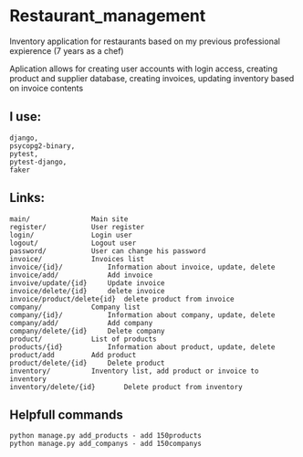 # Restaurant_management
Inventory application for restaurants based on my previous professional expierence (7 years as a chef)

Aplication allows for creating user accounts with login access, creating product and supplier database, creating invoices, updating inventory based on invoice contents



## I use:
	django,
	psycopg2-binary,
	pytest,
	pytest-django,
	faker
	
## Links:

	main/				Main site
	register/			User register
	login/				Login user
	logout/				Logout user
	password/			User can change his password
	invoice/			Invoices list
	invoice/{id}/			Information about invoice, update, delete
	invoice/add/			Add invoice
	invoive/update/{id}		Update invoice
	invoice/delete/{id}		delete invoice
	invoice/product/delete{id}	delete product from invoice
	company/			Company list
	company/{id}/ 			Information about company, update, delete
	company/add/			Add company
	company/delete/{id}		Delete company
	product/			List of products
	products/{id}			Information about product, update, delete
	product/add			Add product
	product/delete/{id}		Delete product
	inventory/			Inventory list, add product or invoice to inventory
	inventory/delete/{id}		Delete product from inventory
	

## Helpfull commands

	python manage.py add_products - add 150products
	python manage.py add_companys - add 150companys
